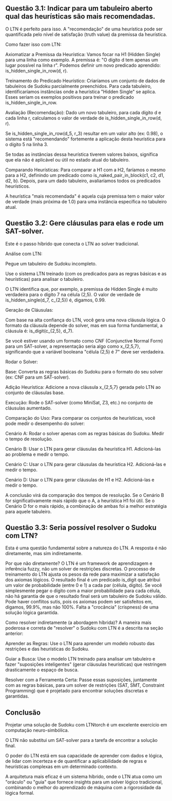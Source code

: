 ## Questão 3.1: Indicar para um tabuleiro aberto qual das heurísticas são mais recomendadas.

O LTN é perfeito para isso. A "recomendação" de uma heurística pode ser quantificada pelo nível de satisfação (truth value) da premissa da heurística.

Como fazer isso com LTN:

Axiomatizar a Premissa da Heurística:
Vamos focar na H1 (Hidden Single) para uma linha como exemplo.
A premissa é: "O dígito d tem apenas um lugar possível na linha r".
Podemos definir um novo predicado aprendido: is_hidden_single_in_row(d, r).

Treinamento do Predicado Heurístico:
Criaríamos um conjunto de dados de tabuleiros de Sudoku parcialmente preenchidos. Para cada tabuleiro, identificaríamos instâncias onde a heurística "Hidden Single" se aplica. Esses seriam os exemplos positivos para treinar o predicado is_hidden_single_in_row.

Avaliação (Recomendação):
Dado um novo tabuleiro, para cada dígito d e cada linha r, calculamos o valor de verdade de is_hidden_single_in_row(d, r).

Se is_hidden_single_in_row(d_5, r_3) resultar em um valor alto (ex: 0.98), o sistema está "recomendando" fortemente a aplicação desta heurística para o dígito 5 na linha 3.

Se todas as instâncias dessa heurística tiverem valores baixos, significa que ela não é aplicável ou útil no estado atual do tabuleiro.

Comparando Heurísticas:
Para comparar a H1 com a H2, faríamos o mesmo para a H2, definindo um predicado como is_naked_pair_in_block(c1, c2, d1, d2, b). Depois, para um dado tabuleiro, avaliaríamos todos os predicados heurísticos.

A heurística "mais recomendada" é aquela cuja premissa tem o maior valor de verdade (mais próxima de 1.0) para uma instância específica no tabuleiro atual.

## Questão 3.2: Gere cláusulas para elas e rode um SAT-solver.

Este é o passo híbrido que conecta o LTN ao solver tradicional.

Análise com LTN:

Pegue um tabuleiro de Sudoku incompleto.

Use o sistema LTN treinado (com os predicados para as regras básicas e as heurísticas) para analisar o tabuleiro.

O LTN identifica que, por exemplo, a premissa de Hidden Single é muito verdadeira para o dígito 7 na célula (2,5). O valor de verdade de is_hidden_single(d_7, c_{2,5}) é, digamos, 0.99.

Geração de Cláusulas:

Com base na alta confiança do LTN, você gera uma nova cláusula lógica. O formato da cláusula depende do solver, mas em sua forma fundamental, a cláusula é: is_digit(c_{2,5}, d_7).

Se você estiver usando um formato como CNF (Conjunctive Normal Form) para um SAT-solver, a representação seria algo como x_{2,5,7}, significando que a variável booleana "célula (2,5) é 7" deve ser verdadeira.

Rodar o Solver:

Base: Converta as regras básicas do Sudoku para o formato do seu solver (ex: CNF para um SAT-solver).

Adição Heurística: Adicione a nova cláusula x_{2,5,7} gerada pelo LTN ao conjunto de cláusulas base.

Execução: Rode o SAT-solver (como MiniSat, Z3, etc.) no conjunto de cláusulas aumentado.

Comparação do Uso:
Para comparar os conjuntos de heurísticas, você pode medir o desempenho do solver:

Cenário A: Rodar o solver apenas com as regras básicas do Sudoku. Medir o tempo de resolução.

Cenário B: Usar o LTN para gerar cláusulas da heurística H1. Adicioná-las ao problema e medir o tempo.

Cenário C: Usar o LTN para gerar cláusulas da heurística H2. Adicioná-las e medir o tempo.

Cenário D: Usar o LTN para gerar cláusulas de H1 e H2. Adicioná-las e medir o tempo.

A conclusão virá da comparação dos tempos de resolução. Se o Cenário B for significativamente mais rápido que o A, a heurística H1 foi útil. Se o Cenário D for o mais rápido, a combinação de ambas foi a melhor estratégia para aquele tabuleiro.

## Questão 3.3: Seria possível resolver o Sudoku com LTN?

Esta é uma questão fundamental sobre a natureza do LTN. A resposta é não diretamente, mas sim indiretamente.

Por que não diretamente?
O LTN é um framework de aprendizagem e inferência fuzzy, não um solver de restrições discretas. O processo de treinamento do LTN ajusta os pesos da rede para maximizar a satisfação dos axiomas lógicos. O resultado final é um predicado is_digit que atribui um valor de probabilidade (entre 0 e 1) a cada par (célula, dígito).
Se você simplesmente pegar o dígito com a maior probabilidade para cada célula, não há garantia de que o resultado final será um tabuleiro de Sudoku válido. Pode haver conflitos sutis, pois os axiomas podem ser satisfeitos em, digamos, 99.9%, mas não 100%. Falta a "crocância" (crispness) de uma solução lógica garantida.

Como resolver indiretamente (a abordagem híbrida)?
A maneira mais poderosa e correta de "resolver" o Sudoku com LTN é a descrita na seção anterior:

Aprender as Regras: Use o LTN para aprender um modelo robusto das restrições e das heurísticas do Sudoku.

Guiar a Busca: Use o modelo LTN treinado para analisar um tabuleiro e fazer "suposições inteligentes" (gerar cláusulas heurísticas) que restringem drasticamente o espaço de busca.

Resolver com a Ferramenta Certa: Passe essas suposições, juntamente com as regras básicas, para um solver de restrições (SAT, SMT, Constraint Programming) que é projetado para encontrar soluções discretas e garantidas.

## Conclusão

Projetar uma solução de Sudoku com LTNtorch é um excelente exercício em computação neuro-simbólica.

O LTN não substitui um SAT-solver para a tarefa de encontrar a solução final.

O poder do LTN está em sua capacidade de aprender com dados e lógica, de lidar com incerteza e de quantificar a aplicabilidade de regras e heurísticas complexas em um determinado contexto.

A arquitetura mais eficaz é um sistema híbrido, onde o LTN atua como um "oráculo" ou "guia" que fornece insights para um solver lógico tradicional, combinando o melhor do aprendizado de máquina com a rigorosidade da lógica formal.
